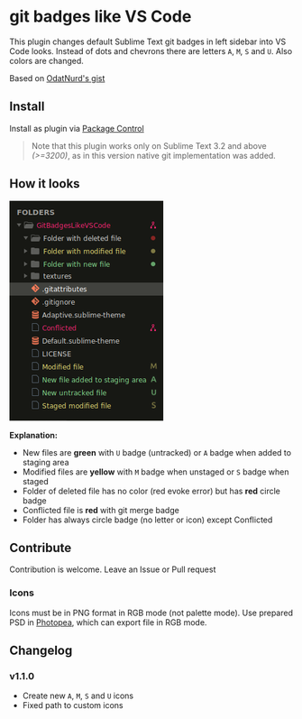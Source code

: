 # git badges like VS Code

This plugin changes default Sublime Text git badges in left sidebar into VS Code looks.
Instead of dots and chevrons there are letters `A`, `M`, `S` and `U`. Also colors are changed.

Based on [OdatNurd's gist](https://gist.github.com/OdatNurd/4bb596e6162693567642b7aef4cab4c0)

## Install

Install as plugin via [Package Control](https://packagecontrol.io/packages/Git%20badges%20like%20VS%20Code)

> Note that this plugin works only on Sublime Text 3.2 and above *(>=3200)*, as in this version native git implementation was added.

## How it looks

![New VC Code like badges](./screenshot.png)

**Explanation:**<br>
- New files are **green** with `U` badge (untracked) or `A` badge when added to staging area
- Modified files are **yellow** with `M` badge when unstaged or `S` badge when staged
- Folder of deleted file has no color (red evoke error) but has **red** circle badge
- Conflicted file is **red** with git merge badge
- Folder has always circle badge (no letter or icon) except Conflicted

## Contribute

Contribution is welcome. Leave an Issue or Pull request

### Icons

Icons must be in PNG format in RGB mode (not palette mode). Use prepared PSD in [Photopea](https://www.photopea.com), which can export file in RGB mode.

## Changelog

### v1.1.0

- Create new `A`, `M`, `S` and `U` icons
- Fixed path to custom icons

